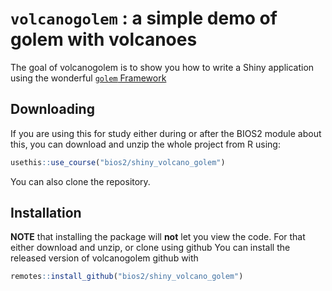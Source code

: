 
# `volcanogolem` : a simple demo of golem with volcanoes

<!-- badges: start -->
<!-- badges: end -->

The goal of volcanogolem is to show you how to write a Shiny application using the wonderful [`golem` Framework](https://thinkr-open.github.io/golem/)

## Downloading

If you are using this for study either during or after the BIOS2 module about this, you can download and unzip the whole project from R using:

```r
usethis::use_course("bios2/shiny_volcano_golem")
```

You can also clone the repository.

## Installation

**NOTE** that installing the package will **not** let you view the code. For that either download and unzip, or clone using github You can install the released version of volcanogolem github with 

``` r
remotes::install_github("bios2/shiny_volcano_golem")
```
